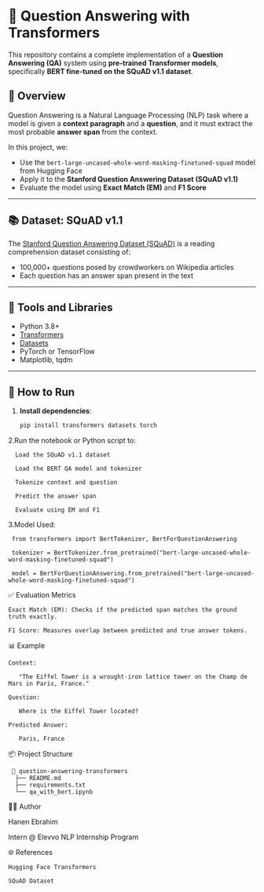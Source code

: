 # 🤖 Question Answering with Transformers

This repository contains a complete implementation of a **Question Answering (QA)** system using **pre-trained Transformer models**, specifically **BERT fine-tuned on the SQuAD v1.1 dataset**.

## 📌 Overview

Question Answering is a Natural Language Processing (NLP) task where a model is given a **context paragraph** and a **question**, and it must extract the most probable **answer span** from the context.

In this project, we:
- Use the `bert-large-uncased-whole-word-masking-finetuned-squad` model from Hugging Face
- Apply it to the **Stanford Question Answering Dataset (SQuAD v1.1)**
- Evaluate the model using **Exact Match (EM)** and **F1 Score**

---

## 📚 Dataset: SQuAD v1.1

The [Stanford Question Answering Dataset (SQuAD)](https://rajpurkar.github.io/SQuAD-explorer/) is a reading comprehension dataset consisting of:
- 100,000+ questions posed by crowdworkers on Wikipedia articles
- Each question has an answer span present in the text

---

## 🧰 Tools and Libraries

- Python 3.8+
- [Transformers](https://huggingface.co/transformers/)
- [Datasets](https://huggingface.co/docs/datasets/)
- PyTorch or TensorFlow
- Matplotlib, tqdm

---

## 🚀 How to Run

1. **Install dependencies**:

   ```bash
   pip install transformers datasets torch
   
2.Run the notebook or Python script to:

      Load the SQuAD v1.1 dataset
      
      Load the BERT QA model and tokenizer
      
      Tokenize context and question
      
      Predict the answer span
      
      Evaluate using EM and F1

3.Model Used:

     from transformers import BertTokenizer, BertForQuestionAnswering
     
     tokenizer = BertTokenizer.from_pretrained("bert-large-uncased-whole-word-masking-finetuned-squad")
     
     model = BertForQuestionAnswering.from_pretrained("bert-large-uncased-whole-word-masking-finetuned-squad")

✅ Evaluation Metrics

    Exact Match (EM): Checks if the predicted span matches the ground truth exactly.

    F1 Score: Measures overlap between predicted and true answer tokens.

📊 Example

    Context:
    
       "The Eiffel Tower is a wrought-iron lattice tower on the Champ de Mars in Paris, France." 
       
    Question:
    
       Where is the Eiffel Tower located?
       
    Predicted Answer:
    
       Paris, France
       
📦 Project Structure

     📂 question-answering-transformers
      ├── README.md
      ├── requirements.txt
      └── qa_with_bert.ipynb
      
🙋‍♀️ Author

  Hanen Ebrahim
  
  Intern @ Elevvo NLP Internship Program
  
🌐 References

    Hugging Face Transformers
    
    SQuAD Dataset
